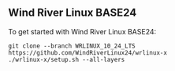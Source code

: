 ## Wind River Linux BASE24

To get started with Wind River Linux BASE24:

    git clone --branch WRLINUX_10_24_LTS https://github.com/WindRiverLinux24/wrlinux-x
    ./wrlinux-x/setup.sh --all-layers

